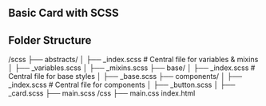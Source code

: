## Basic Card with SCSS

## Folder Structure

/scss
├── abstracts/
│ ├── \_index.scss # Central file for variables & mixins
│ ├── \_variables.scss
│ ├── \_mixins.scss
├── base/
│ ├── \_index.scss # Central file for base styles
│ ├── \_base.scss
├── components/
│ ├── \_index.scss # Central file for components
│ ├── \_button.scss
│ ├── \_card.scss
├── main.scss
/css
├── main.css
index.html

